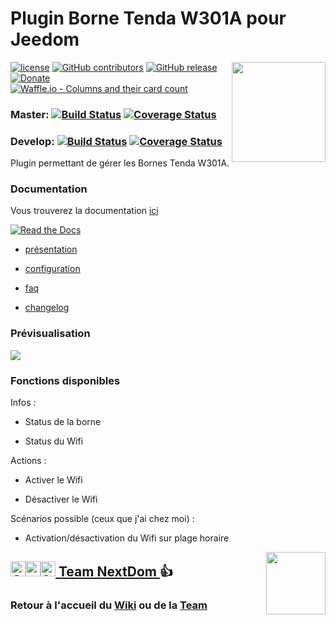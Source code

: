 # Plugin Borne Tenda W301A pour Jeedom

<img src="https://github.com/NextDom/plugin-bornetenda/raw/master/plugin_info/bornetenda_icon.png" align="right" height="160" width="150">

[![license](https://img.shields.io/github/license/NextDom/plugin-bornetenda.svg)](./LICENSE) [![GitHub contributors](https://img.shields.io/github/contributors/NextDom/plugin-bornetenda.svg)](../../graphs/contributors) [![GitHub release](https://img.shields.io/github/release/NextDom/plugin-bornetenda.svg)](../../releases) [![Donate](https://img.shields.io/badge/Donate-PayPal-green.svg)](https://www.paypal.me/TGUENNEGUEZ/) [![Waffle.io - Columns and their card count](https://badge.waffle.io/NextDom/plugin-bornetenda.svg?columns=all)](https://waffle.io/NextDom/plugin-bornetenda)

### Master: [![Build Status](https://travis-ci.org/NextDom/plugin-bornetenda.svg?branch=master)](https://travis-ci.org/NextDom/plugin-bornetenda)  [![Coverage Status](https://coveralls.io/repos/github/NextDom/plugin-bornetenda/badge.svg?branch=master)](https://coveralls.io/github/NextDom/plugin-bornetenda?branch=master)

### Develop: [![Build Status](https://travis-ci.org/NextDom/plugin-bornetenda.svg?branch=develop)](https://travis-ci.org/NextDom/plugin-bornetenda)  [![Coverage Status](https://coveralls.io/repos/github/NextDom/plugin-bornetenda/badge.svg?branch=develop)](https://coveralls.io/github/NextDom/plugin-bornetenda?branch=develop)

Plugin permettant de gérer les Bornes Tenda W301A.

### Documentation

Vous trouverez la documentation [ici](https://github.com/NextDom/plugin-bornetenda/blob/master/docs/fr_FR/index.md)

[![Read the Docs](https://img.shields.io/readthedocs/pip.svg)](docs/fr_FR/presentation.md)

* [présentation](docs/fr_FR/presentation.md)

* [configuration](docs/fr_FR/configuration.md)

* [faq](docs/fr_FR/faq.md)

* [changelog](docs/fr_FR/changelog.md)

### Prévisualisation

<img src="https://raw.githubusercontent.com/NextDom/plugin-bornetenda/master/docs/images/bornetenda_screenshot1.jpg" align="center">

### Fonctions disponibles

Infos :

* Status de la borne

* Status du Wifi

Actions :

* Activer le Wifi

* Désactiver le Wifi

Scénarios possible (ceux que j'ai chez moi) :

* Activation/désactivation du Wifi sur plage horaire

<img src="https://raw.githubusercontent.com/NextDom/NextDom/master/images/logoblue.png" align="right" height="100" width="95">

## <a href="https://creativecommons.org/licenses/by-sa/4.0/"><img alt="CC" src="https://creativecommons.org/images/deed/cc_blue_x2.png" height="24px" width="24px"><img alt="attribution" src="https://creativecommons.org/images/deed/attribution_icon_blue_x2.png" height="24px" width="24px"><img alt="SA" src="https://creativecommons.org/images/deed/sa_blue_x2.png" height="24px" width="24px"> Team NextDom </a> 👍
### Retour à l'accueil du [Wiki](https://github.com/NextDom/NextDom/wiki) ou de la [Team](https://github.com/NextDom)
